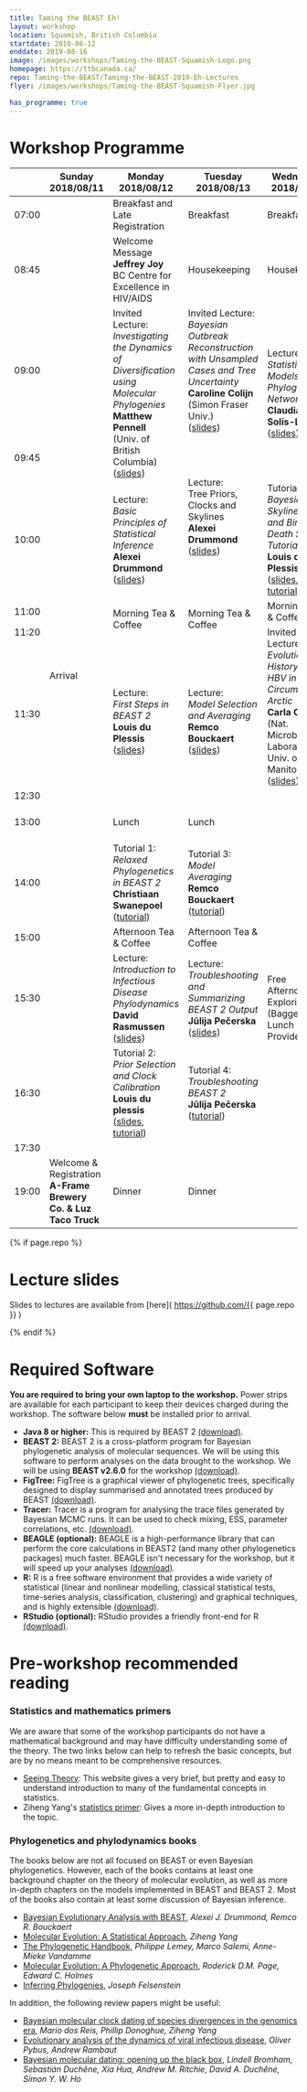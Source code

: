 ```yaml
---
title: Taming the BEAST Eh!
layout: workshop
location: Squamish, British Columbia
startdate: 2019-08-12
enddate: 2019-08-16
image: /images/workshops/Taming-the-BEAST-Squamish-Logo.png
homepage: https://ttbcanada.ca/
repo: Taming-the-BEAST/Taming-the-BEAST-2019-Eh-Lectures
flyer: /images/workshops/Taming-the-BEAST-Squamish-Flyer.jpg

has_programme: true
---
```


# Workshop Programme

<table>
<thead>

<tr>
<th></th>
<th> Sunday <br> 2018/08/11 </th>
<th> Monday <br> 2018/08/12</th>
<th> Tuesday <br> 2018/08/13 </th>
<th> Wednesday <br> 2018/08/14 </th>
<th> Thursday <br> 2018/08/15 </th>
<th> Friday <br> 2018/08/16 </th>
</tr>

</thead>

<tbody>

<tr>
<td> 07:00 </td>
<td rowspan="15" class="padding"> Arrival </td>
<td class="food"> Breakfast and Late Registration </td>
<td class="food"> Breakfast </td>
<td class="food"> Breakfast </td>
<td class="food"> Breakfast </td>
<td class="food"> Breakfast </td>
</tr>

<tr>
<td> 08:45 </td>
<td> Welcome Message<br>
<b>Jeffrey Joy</b> <br>
BC Centre for Excellence in HIV/AIDS </td>
<td> Housekeeping </td>
<td> Housekeeping </td>
<td> Housekeeping </td>
<td> Housekeeping </td>
</tr>

<tr>
<td> 09:00 </td>
<td rowspan="2" class="invited-lecture"> Invited Lecture: <br>
<i>Investigating the Dynamics of Diversification using Molecular Phylogenies</i><br>
<b>Matthew Pennell</b><br>
(Univ. of British Columbia)<br>
(<a href="https://github.com/Taming-the-BEAST/Taming-the-BEAST-2019-Eh-Lectures/raw/master/2019-08-12_DiversificationDynamics.pdf">slides</a>)</td>
<td class="invited-lecture"> Invited Lecture: <br>
<i>Bayesian Outbreak Reconstruction with Unsampled Cases and Tree Uncertainty</i><br>
<b>Caroline Colijn</b> <br>
(Simon Fraser Univ.) <br>
(<a href="https://github.com/Taming-the-BEAST/Taming-the-BEAST-2019-Eh-Lectures/raw/master/2019-08-13_BayesianOutbreakReconstruction.pdf">slides</a>)</td>


<td rowspan="2" class="lecture"> Lecture: <br>
<i>Statistical Models on Phylogenetic Networks</i><br>
<b> Claudia Solís-Lemus</b><br>
(<a href="https://github.com/Taming-the-BEAST/Taming-the-BEAST-2019-Eh-Lectures/raw/master/2019-08-14_PhylogeneticNetworks.pdf">slides</a>) </td>
<td rowspan="2" class="lecture"> Lecture: <br>
<i>Divergence Time Estimation and the Fossilized Birth-Death Model</i> <br>
<b> Joëlle Barido-Sottani</b><br>
(<a href="https://github.com/Taming-the-BEAST/Taming-the-BEAST-2019-Eh-Lectures/raw/master/2019-08-15_FossilizedBirthDeathProcess.pdf">slides</a>) </td>
<td rowspan="2" class="lecture"> Lecture: <br>
<i>Species Evolution accounting for Fossilization and Coalescence</i> <br>
<b> Huw Ogilvie </b> <br>
(<a href="https://github.com/Taming-the-BEAST/Taming-the-BEAST-2019-Eh-Lectures/raw/master/2019-08-16_FBD-MSC.pdf">slides</a>) </td>
</tr>

<tr>
<td> 09:45 </td>
<td rowspan="2" class="lecture"> Lecture: <br>
Tree Priors, Clocks and Skylines <br>
<b> Alexei Drummond </b><br>
(<a href="https://github.com/Taming-the-BEAST/Taming-the-BEAST-2019-Eh-Lectures/raw/master/2019-08-13_TreePriorsClocksSkylines.pdf">slides</a>) </td>
</tr>

<tr>
<td> 10:00 </td>
<td class="lecture"> Lecture: <br>
<i>Basic Principles of Statistical Inference</i> <br>
<b> Alexei Drummond </b><br>
(<a href="https://github.com/Taming-the-BEAST/Taming-the-BEAST-2019-Eh-Lectures/raw/master/2019-08-12_BayesianPhylogenetics.pdf">slides</a>) </td>
<!-- <td> </td> -->
<td class="tutorial"> Tutorial 5: <br>
<i>Bayesian Skyline Plot and Birth-Death Skyline Tutorial</i> <br>
<b> Louis du Plessis </b><br>
(<a href="https://github.com/Taming-the-BEAST/Taming-the-BEAST-2019-Eh-Lectures/raw/master/2019-08-14_Skylines.pdf">slides</a>, <a href="/tutorials/Skyline-plots/">tutorial</a>) </td>
 </td>
<td class="tutorial"> Tutorial 6: <br>
<i>Fossilized Birth-Death Model</i> <br>
<b> Joëlle Barido-Sottani </b><br>
(<a href="/tutorials/FBD-tutorial//">tutorial</a>) </td>
<td class="tutorial"> Tutorial 9: <br>
<i>StarBEAST2 tutorial</i> <br>
<b> Huw Ogilvie </b><br>
(<a href="/tutorials/starbeast2-tutorial/">tutorial</a>) </td>
</tr>

<tr>
<td> 11:00 </td>
<td rowspan="2" class="food"> Morning Tea &amp; Coffee </td>
<td rowspan="2" class="food"> Morning Tea &amp; Coffee </td>
<td class="food"> Morning Tea &amp; Coffee </td>
<td rowspan="2" class="food"> Morning Tea &amp; Coffee </td>
<td rowspan="2" class="food"> Morning Tea &amp; Coffee </td>
</tr>

<tr>
<td> 11:20 </td>
<td rowspan="2" class="invited-lecture">
Invited Lecture: <br>
<i>Evolutionary History of HBV in the Circumpolar Arctic</i> <br>
<b> Carla Oslowy </b> <br>
(Nat. Microbiology Laboratory / Univ. of Manitoba) <br>
(<a href="https://github.com/Taming-the-BEAST/Taming-the-BEAST-2019-Eh-Lectures/raw/master/2019-08-14_HBVEvolutionaryHistory.pdf">slides</a>) </td>
</tr>

<tr>
<td> 11:30 </td>
<td rowspan="2" class="lecture"> Lecture: <br>
<i>First Steps in BEAST&nbsp;2</i> <br>
<b> Louis du Plessis </b><br>
(<a href="https://github.com/Taming-the-BEAST/Taming-the-BEAST-2019-Eh-Lectures/raw/master/2019-08-12_Beast2Intro.pdf">slides</a>) </td>
<td rowspan="2" class="lecture"> Lecture: <br>
<i>Model Selection and Averaging</i> <br>
<b> Remco Bouckaert </b> <br>
(<a href="https://github.com/Taming-the-BEAST/Taming-the-BEAST-2019-Eh-Lectures/raw/master/2019-08-13_ModelSelection.pdf">slides</a>) </td>
<td rowspan="2" class="lecture"> Lecture: <br>
<i>Structured Coalescent Approximations</i> <br>
<b> David Rasmussen </b><br>
(<a href="https://github.com/Taming-the-BEAST/Taming-the-BEAST-2019-Eh-Lectures/raw/master/2019-08-15_StructuredModels.pdf">slides</a>)
</td>
<td rowspan="2" class="invited-lecture"> Invited Lecture: <br>
<i>Phylogenetic inferences for Big Data</i> <br>
<b> Claudia Solís-Lemus </b> <br>
(Emory Univ.) <br>
(<a href="https://github.com/Taming-the-BEAST/Taming-the-BEAST-2019-Eh-Lectures/raw/master/2019-08-16_BigData.pdf">slides</a>)
</tr>
<tr>
<td> 12:30 </td>
<td rowspan="8"> Free Afternoon for Exploring <br>
(Bagged Lunch Provided) </td>
</tr>

<tr>
<td> 13:00 </td>
<td class="food"> Lunch </td>
<td class="food"> Lunch </td>
<td class="food"> Lunch <br>
<b> Quest University </b> </td>
<td class="food"> Lunch <br>
<b> Quest University </b> </td>
</tr>

<tr>
<td> 14:00 </td>
<td class="tutorial"> Tutorial 1: <br>
<i>Relaxed Phylogenetics in BEAST&nbsp;2</i> <br>
<b> Christiaan Swanepoel </b><br>
(<a href="/tutorials/Introduction-to-BEAST2/">tutorial</a>) </td>
<td class="tutorial"> Tutorial 3: <br>
<i>Model Averaging</i> <br>
<b> Remco Bouckaert </b><br>
(<a href="/tutorials/Substitution-model-averaging/">tutorial</a>) </td>
<td class="tutorial"> Tutorial 7: <br>
<i>Phylogeography in BEAST&nbsp;2 (MASCOT)</i> <br>
<b> Remco Bouckaert </b><br>
(<a href="/tutorials/MASCOT-tutorial/">tutorial</a>) </td>
<td> Troubleshooting Personal Projects and Closing Remarks </td>
</tr>

<tr>
<td> 15:00 </td>
<td class="food"> Afternoon Tea &amp; Coffee </td>
<td class="food"> Afternoon Tea &amp; Coffee </td>
<td class="food"> Afternoon Tea &amp; Coffee </td>
<td class="food"> Afternoon Tea &amp; Coffee </td>
</tr>

<tr>
<td> 15:30 </td>
<td class="lecture"> Lecture: <br>
<i>Introduction to Infectious Disease Phylodynamics</i> <br>
<b> David Rasmussen </b><br>
(<a href="https://github.com/Taming-the-BEAST/Taming-the-BEAST-2019-Eh-Lectures/raw/master/2019-08-12_InfectiousDiseasePhylodynamics.pdf">slides</a>)
</td>
<td class="lecture"> Lecture: <br>
<i>Troubleshooting and Summarizing BEAST&nbsp;2 Output</i> <br>
<b> Jūlija Pečerska </b><br>
(<a href="https://github.com/Taming-the-BEAST/Taming-the-BEAST-2019-Eh-Lectures/raw/master/2019-08-13_Troubleshooting.pdf">slides</a>)</td>
<td class="lecture"> Lecture: <br>
<i>Advanced Birth-Death Models</i> <br>
<b> Jūlija Pečerska </b> </td>
<td rowspan="4" class="padding"> Departure </td>
</tr>

<tr>
<td> 16:30 </td>
<td class="tutorial"> Tutorial 2: <br>
<i>Prior Selection and Clock Calibration</i> <br>
<b> Louis du plessis </b><br>
(<a href="https://github.com/Taming-the-BEAST/Taming-the-BEAST-2019-Eh-Lectures/raw/master/2019-08-12_SettingPriors.pdf">slides</a>, <a href="/tutorials/Prior-selection/">tutorial</a>) </td>
</td>
<td class="tutorial"> Tutorial 4: <br>
<i>Troubleshooting BEAST&nbsp;2</i> <br>
<b> Jūlija Pečerska </b><br>
(<a href="/tutorials/Troubleshooting/">tutorial</a>)</td>
<td class="tutorial"> Tutorial 8: <br>
<i>Population Structure using the Multitype Birth-Death Model</i> <br>
<b> Jūlija Pečerska </b><br>
(<a href="/tutorials/Structured-birth-death-model/">tutorial</a>)</td>
</tr>

<tr>
<td> 17:30 </td>
<td class="padding"></td>
<td class="padding"></td>
<td class="padding"></td>
</tr>

<tr>
<td> 19:00 </td>
<td class="food"> Welcome &amp; Registration <br>
<b> A-Frame Brewery Co. &amp; Luz Taco Truck </b> </td>
<td class="food"> Dinner </td>
<td class="food"> Dinner </td>
<td class="food"> Dinner <br>
<b> Howe Sound Brewery </b> </td>
</tr>

</tbody>
</table>

{% if page.repo %}

# Lecture slides

Slides to lectures are available from [here]( https://github.com/{{ page.repo }} )

{% endif %}


# Required Software

**You are required to bring your own laptop to the workshop.** Power strips are available for each participant to keep their devices charged during the workshop. The software below **must** be installed prior to arrival. 

- **Java 8 or higher:** This is required by BEAST&nbsp;2 [(download)](http://java.com/download).
- **BEAST&nbsp;2:** BEAST&nbsp;2 is a cross-platform program for Bayesian phylogenetic analysis of molecular sequences. We will be using this software to perform analyses on the data brought to the workshop. We will be using **BEAST v2.6.0** for the workshop [(download)](http://beast2.org/).
- **FigTree:** FigTree is a graphical viewer of phylogenetic trees, specifically designed to display summarised and annotated trees produced by BEAST [(download)](https://github.com/rambaut/figtree/releases/latest).
- **Tracer:** Tracer is a program for analysing the trace files generated by Bayesian MCMC runs. It can be used to check mixing, ESS, parameter correlations, etc. [(download)](http://beast.community/tracer).
- **BEAGLE (optional):** BEAGLE is a high-performance library that can perform the core calculations in BEAST2 (and many other phylogenetics packages) much faster. BEAGLE isn't necessary for the workshop, but it will speed up your analyses [(download)](https://github.com/beagle-dev/beagle-lib).
- **R:** R is a free software environment that provides a wide variety of statistical (linear and nonlinear modelling, classical statistical tests, time-series analysis, classification, clustering) and graphical techniques, and is highly extensible [(download)](https://www.r-project.org/).
- **RStudio (optional):** RStudio provides a friendly front-end for R [(download)](https://www.rstudio.com/).


# Pre-workshop recommended reading


### Statistics and mathematics primers

We are aware that some of the workshop participants do not have a mathematical background and may have difficulty understanding some of the theory. The two links below can help to refresh the basic concepts, but are by no means meant to be comprehensive resources.

- [Seeing Theory](http://students.brown.edu/seeing-theory/index.html): This website gives a very brief, but pretty and easy to understand introduction to many of the fundamental concepts in statistics. 
- Ziheng Yang's [statistics primer](http://abacus.gene.ucl.ac.uk/PPS/PrimerProbabilityStatistics.pdf): Gives a more in-depth introduction to the topic.

### Phylogenetics and phylodynamics books

The books below are not all focused on BEAST or even Bayesian phylogenetics. However, each of the books contains at least one background chapter on the theory of molecular evolution, as well as more in-depth chapters on the models implemented in BEAST and BEAST&nbsp;2. Most of the books also contain at least some discussion of Bayesian inference.

- [Bayesian Evolutionary Analysis with BEAST](https://www.beast2.org/book/), _Alexei J. Drummond, Remco R. Bouckaert_
- [Molecular Evolution: A Statistical Approach](http://abacus.gene.ucl.ac.uk/MESA/), _Ziheng Yang_
- [The Phylogenetic Handbook](http://www.cambridge.org/catalogue/catalogue.asp?isbn=9780521877107), _Philippe Lemey, Marco Salemi, Anne-Mieke Vandamme_
- [Molecular Evolution: A Phylogenetic Approach](http://eu.wiley.com/WileyCDA/WileyTitle/productCd-0865428891.html), _Roderick D.M. Page, Edward C. Holmes_
- [Inferring Phylogenies](https://www.amazon.co.uk/Inferring-Phylogenies-Joseph-Felsenstein/dp/0878931775), _Joseph Felsenstein_

In addition, the following review papers might be useful:

- [Bayesian molecular clock dating of species divergences in the genomics era](https://www.nature.com/articles/nrg.2015.8), _Mario dos Reis, Phillip Donoghue, Ziheng Yang_
- [Evolutionary analysis of the dynamics of viral infectious disease](https://www.nature.com/articles/nrg2583), _Oliver Pybus, Andrew Rambaut_
- [Bayesian molecular dating: opening up the black box](https://onlinelibrary.wiley.com/doi/abs/10.1111/brv.12390), _Lindell Bromham, Sebastián Duchêne, Xia Hua, Andrew M. Ritchie, David A. Duchêne, Simon Y. W. Ho_
